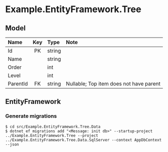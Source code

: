 # Example.EntityFramework.Tree

## Model

| Name | Key | Type |  Note |
| :--- | :--: | :---- | :---- |
| Id | PK | string | |
| Name | | string | |
| Order | | int | |
| Level | | int | |
| ParentId | FK | string | Nullable; Top item does not have parent |

## EntityFramework

### Generate migrations

```shell
$ cd src/Example.EntityFramework.Tree.Data
$ dotnet ef migrations add "<Message: init db>" --startup-project ../Example.EntityFramework.Tree --project ../Example.EntityFramework.Tree.Data.SqlServer --context AppDbContext --json
```

